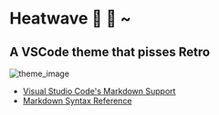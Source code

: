 # Heatwave :rainbow: :pill: ~

## A VSCode theme that pisses Retro

![theme_image](https://i.imgur.com/Kgjdq7M.png)

- [Visual Studio Code's Markdown Support](https://code.visualstudio.com/docs/languages/markdown)
- [Markdown Syntax Reference](https://help.github.com/articles/markdown-basics/)
